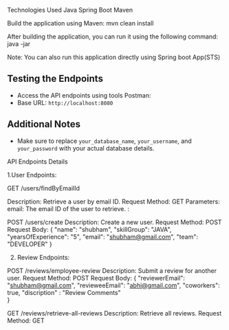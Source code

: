 Technologies Used
Java
Spring Boot
Maven

Build the application using Maven:
mvn clean install

After building the application, you can run it using the following command:
java -jar <jar file name>

Note: You can also run this application directly using Spring boot App(STS)  

## Testing the Endpoints

- Access the API endpoints using tools Postman:
- Base URL: `http://localhost:8080`


## Additional Notes

- Make sure to replace `your_database_name`, `your_username`, and `your_password` with your actual database details.




API Endpoints Details

1.User Endpoints:

GET /users/findByEmailId

Description: Retrieve a user by email ID.
Request Method: GET
Parameters:
email: The email ID of the user to retrieve.
:

POST /users/create
Description: Create a new user.
Request Method: POST
Request Body:
{
    "name": "shubham",
    "skillGroup": "JAVA",
    "yearsOfExperience": "5",
    "email": "shubham@gmail.com",
    "team": "DEVELOPER"
}

2. Review Endpoints:

POST /reviews/employee-review
Description: Submit a review for another user.
Request Method: POST
Request Body:
{
    "reviewerEmail": "shubham@gmail.com",
    "revieweeEmail": "abhi@gmail.com",
    "coworkers": true,
    "discription" : "Review Comments"    
}

GET /reviews/retrieve-all-reviews
Description: Retrieve all reviews.
Request Method: GET

